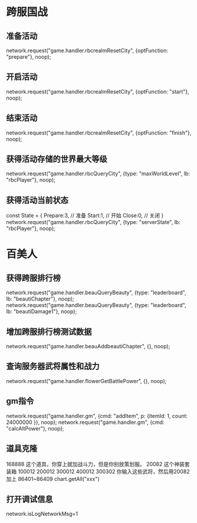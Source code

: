 # 跨服国战

## 准备活动
network.request("game.handler.rbcrealmResetCity", {optFunction: "prepare"}, noop);

## 开启活动
network.request("game.handler.rbcrealmResetCity", {optFunction: "start"}, noop);

## 结束活动
network.request("game.handler.rbcrealmResetCity", {optFunction: "finish"}, noop);

## 获得活动存储的世界最大等级
network.request("game.handler.rbcQueryCity", {type: "maxWorldLevel", lb: "rbcPlayer"}, noop);

## 获得活动当前状态
const State = {
    Prepare:3,  // 准备
    Start:1,    // 开始
    Close:0,    // 关闭
}
network.request("game.handler.rbcQueryCity", {type: "serverState", lb: "rbcPlayer"}, noop);

# 百美人

## 获得跨服排行榜
network.request("game.handler.beauQueryBeauty", {type: "leaderboard", lb: "beautiChapter"}, noop);
network.request("game.handler.beauQueryBeauty", {type: "leaderboard", lb: "beautiDamage1"}, noop);

## 增加跨服排行榜测试数据
network.request("game.handler.beauAddbeautiChapter", {}, noop);

## 查询服务器武将属性和战力
network.request("game.handler.flowerGetBattlePower", {}, noop);

## gm指令
network.request("game.handler.gm", {cmd: "addItem", p: {itemId: 1, count: 24000000 }}, noop);
network.request("game.handler.gm", {cmd: "calcAltPower"}, noop);

## 道具克隆
168888 这个道具，你穿上就加战斗力，但是你别放策划服。
20082 这个神装套装箱
100012 200012  300012  400012  300302
你输入这些武将，然后用20082加上
86401~86409
chart.getAll("xxx")

## 打开调试信息
network.isLogNetworkMsg=1
